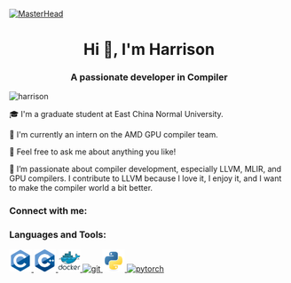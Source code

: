 [![MasterHead](https://cdn.hswstatic.com/gif/starship.jpg)](https:harrison.io)
<h1 align="center">Hi 👋, I'm Harrison</h1>
<h3 align="center">A passionate developer in Compiler</h3>

<p align="left"> <img src="https://komarev.com/ghpvc/?username=harrison&label=Profile%20views&color=0e75b6&style=flat" alt="harrison" /> </p>

🎓 I'm a graduate student at East China Normal University.

🌱 I'm currently an intern on the AMD GPU compiler team.

💬 Feel free to ask me about anything you like!

💙 I’m passionate about compiler development, especially LLVM, MLIR, and GPU compilers. I contribute to LLVM because I love it, I enjoy it, and I want to make the compiler world a bit better.

<h3 align="left">Connect with me:</h3>
<p align="left">
</p>

<h3 align="left">Languages and Tools:</h3>
<p align="left"> <a href="https://www.cprogramming.com/" target="_blank" rel="noreferrer"> <img src="https://raw.githubusercontent.com/devicons/devicon/master/icons/c/c-original.svg" alt="c" width="40" height="40"/> </a> <a href="https://www.w3schools.com/cpp/" target="_blank" rel="noreferrer"> <img src="https://raw.githubusercontent.com/devicons/devicon/master/icons/cplusplus/cplusplus-original.svg" alt="cplusplus" width="40" height="40"/> </a> <a href="https://www.docker.com/" target="_blank" rel="noreferrer"> <img src="https://raw.githubusercontent.com/devicons/devicon/master/icons/docker/docker-original-wordmark.svg" alt="docker" width="40" height="40"/> </a> <a href="https://git-scm.com/" target="_blank" rel="noreferrer"> <img src="https://www.vectorlogo.zone/logos/git-scm/git-scm-icon.svg" alt="git" width="40" height="40"/> </a> <a href="https://www.python.org" target="_blank" rel="noreferrer"> <img src="https://raw.githubusercontent.com/devicons/devicon/master/icons/python/python-original.svg" alt="python" width="40" height="40"/> </a> <a href="https://pytorch.org/" target="_blank" rel="noreferrer"> <img src="https://www.vectorlogo.zone/logos/pytorch/pytorch-icon.svg" alt="pytorch" width="40" height="40"/> </a> </p>


